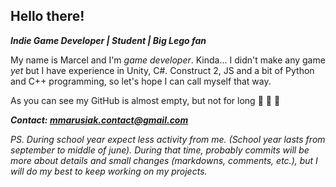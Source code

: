 ## Hello there!

**_Indie Game Developer | Student | Big Lego fan_**

My name is Marcel and I'm _game developer_. Kinda... I didn't make any game _yet_ but I have experience in Unity, C#. Construct 2, JS and a bit of Python  and C++ programming, so let's hope I can call myself that way.

As you can see my GitHub is almost empty, but not for long :cowboy_hat_face: :cowboy_hat_face: :cowboy_hat_face: 

***Contact: mmarusiak.contact@gmail.com***

*PS. During school year expect less activity from me. (School year lasts from september to middle of june). During that time, probably commits will be more about details and small changes (markdowns, comments, etc.), but I will do my best to keep working on my projects.*
